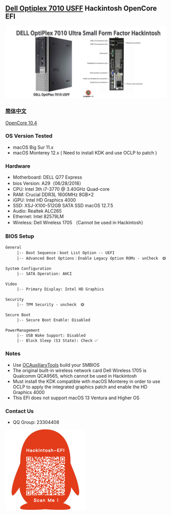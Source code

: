 ## **[Dell Optiplex 7010 USFF](https://github.com/hackintosh-club/DELL-7010-USFF-OpenCore)  Hackintosh OpenCore EFI**

![image](ScreenShot/dell7010usff.jpg)

### [简体中文](https://github.com/hackintosh-efi/MAG-B660M-MORTAR-WIFI-DDR4-OpenCore)

[OpenCore 10.4](https://github.com/acidanthera/OpenCorePkg)

### OS Version Tested

- macOS Big Sur 11.x
- macOS Monterey 12.x  ( Need to install KDK and use OCLP to patch )

### Hardware

- Motherboard: DELL Q77 Express
- bios Version:  A29（06/28/2018）
- CPU: Intel 3th  i7-3770  @ 3.40GHz Quad-core
- RAM: Crucial DDR3L 1600MHz 8GB×2
- iGPU: Intel HD Graphics 4000
- SSD: XSJ-X100-512GB SATA SSD macOS 12.7.5
- Audio: Realtek ALC265
- Ethernet: Intel  82579LM
- Wireless: Dell Wireless 1705 （Cannot be used in Hackintosh）

### BIOS Setup

```
General
     |-- Boot Sequence：boot List Option -- UEFI
     |-- Advanced Boot Options：Enable Legacy Option ROMs - unCheck  ❎  

System Configuration
	 |-- SATA Operation: AHCI
	 
Video
	 |-- Primary Display: Intel HD Graphics
	 
Security
	 |-- TPM Security - uncheck  ❎  
	 
Secure Boot
	 |-- Secure Boot Enable: Disabled
	 
PowerManagement
	 |-- USB Wake Support: Disabled
	 |-- Block Sleep (S3 State): Check ✅
```

### Notes

- Use [OCAuxiliaryTools](https://github.com/ic005k/OCAuxiliaryTools/releases) build your SMBIOS
- The original built-in wireless network card Dell Wireless 1705 is Qualcomm QCA9565, which cannot be used in Hackintosh
- Must install the KDK compatible with macOS Monterey in order to use OCLP to apply the integrated graphics patch and enable the HD Graphics 4000
- This EFI does not support macOS 13 Ventura and Higher OS

### Contact Us

- QQ Group: 23304408

![image](ScreenShot/QRCode.png)
